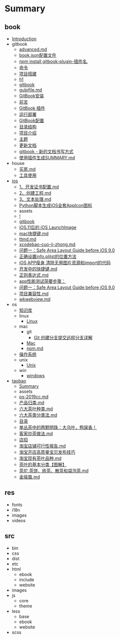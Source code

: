 # Summary

## book

* [Introduction](README.md)
* gitbook
  * [advanced.md](book/gitbook/advanced.md)
  * [book.json配置文件](book/gitbook/bookjson.md)
  * [npm install gitbook-plugin-插件名,](book/gitbook/build.md)
  * [命令](book/gitbook/commands.md)
  * [项目搭建](book/gitbook/create.md)
  * [h1](book/gitbook/gitbook-plug.md)
  * [gitbook](book/gitbook/gitbookpei-zhi.md)
  * [gulpfile.md](book/gitbook/gulpfile.md)
  * [GitBook安装](book/gitbook/installation.md)
  * [前言](book/gitbook/introduction.md)
  * [GitBook 插件](book/gitbook/plugins.md)
  * [运行部署](book/gitbook/run.md)
  * [GitBook配置](book/gitbook/settings.md)
  * [目录结构](book/gitbook/structure.md)
  * [项目介绍](book/gitbook/test.md)
  * [主题](book/gitbook/themes.md)
  * [更新文档](book/gitbook/update.md)
  * [gitbook - 新的文档书写方式](book/gitbook/使用教程.md)
  * [使用插件生成SUMMARY.md](book/gitbook/根据目录生成summary.md)
* house
  * [买房.md](book/house/买房.md)
  * [工具使用](book/house/室内设计.md)
* [ios](ios.md)
  * [1、开发证书配置.md](book/ios/1、开发证书配置.md)
  * [2、创建工程.md](book/ios/2、创建工程.md)
  * [3、文本处理.md](book/ios/3、文本处理.md)
  * [Python脚本生成iOS全套AppIcon图标](book/ios/appicon.md)
  * assets
  * [!](book/ios/connerstonmd.md)
  * [gitbook](book/ios/gitbookpei-zhi.md)
  * [iOS.11后的 iOS LaunchImage](book/ios/launch-image.md)
  * [mac快捷键.md](book/ios/mac快捷键.md)
  * [ttmd.md](book/ios/ttmd.md)
  * [xcodebao-cuo-ji-zhong.md](book/ios/xcodebao-cuo-ji-zhong.md)
  * [问题一：Safe Area Layout Guide before iOS 9.0](book/ios/xiang-mu-gou-jian-liu-cheng.md)
  * [正确设置info.plilst的位置方法](book/ios/xiang-mu-gou-jian.md)
  * [iOS APP瘦身 清除无用图片资源和import的代码](book/ios/工程清理.md)
  * [开发中的快捷键.md](book/ios/开发中的快捷键.md)
  * [正则表达式.md](book/ios/正则表达式.md)
  * [app性能测试简要步骤：](book/ios/测试.md)
  * [问题一：Safe Area Layout Guide before iOS 9.0](book/ios/问题集合.md)
  * [项目兼容性.md](book/ios/项目兼容性.md)
  * [wkwebview.md](book/ios/wkwebviewmd.md)
* os
  * [知识库](book/os/knowledge.md)
  * linux
    * [Linux](book/os/linux/linux.md)
  * mac
    * git
      * [Git 创建分支提交远程分支详解](book/os/mac/git/git.md)
    * [Mac](book/os/mac/mac.md)
    * [npm.md](book/os/mac/npm.md)
  * [操作系统](book/os/os.md)
  * unix
    * [Unix](book/os/unix/unix.md)
  * win
    * [windows](book/os/win/windows.md)
* [taobao](book/taobao/README.md)
  * [Summary](book/taobao/SUMMARY.md)
  * assets
  * [ps-2019cc.md](book/taobao/ps-2019cc.md)
  * [产品归类.md](book/taobao/产品归类.md)
  * [六大茶叶种类.md](book/taobao/六大茶叶种类.md)
  * [六大茶类分类法.md](book/taobao/六大茶类分类法.md)
  * [目录](book/taobao/单丛茶.md)
  * [单丛茶中的两颗明珠：大乌叶，鸭屎香！](book/taobao/大乌叶，鸭屎香.md)
  * [客家炒茶做法.md](book/taobao/客家炒茶做法.md)
  * [店招](book/taobao/店招.md)
  * [淘宝店铺可行性报告.md](book/taobao/淘宝店铺可行性报告.md)
  * [淘宝开店高质量宝贝发布技巧](book/taobao/淘宝开店高质量宝贝发布技巧.md)
  * [淘宝现有茶叶品种.md](book/taobao/淘宝现有茶叶品种.md)
  * [茶叶的基本分类【图解】](book/taobao/茶叶的基本分类.md)
  * [茶坨,茶饼、砖茶、散茶和袋泡茶.md](book/taobao/茶坨,茶饼、砖茶、散茶和袋泡茶.md)
  * [金骏眉.md](book/taobao/金骏眉.md)

## res

* fonts
* i18n
* images
* videos

## src

* bin
* css
* dist
* etc
* html
  * ebook
  * include
  * website
* images
* js
  * core
  * theme
* less
  * base
  * ebook
  * website
* scss

